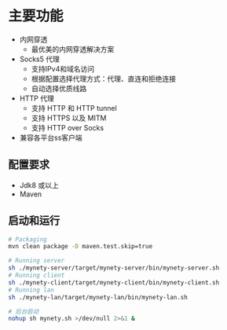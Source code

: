 
# 主要功能

* 内网穿透
    - 最优美的内网穿透解决方案
* Socks5 代理
    - 支持IPv4和域名访问
    - 根据配置选择代理方式：代理、直连和拒绝连接
    - 自动选择优质线路
* HTTP 代理
    - 支持 HTTP 和 HTTP tunnel 
    - 支持 HTTPS 以及 MITM 
    - 支持 HTTP over Socks
* 兼容各平台ss客户端

## 配置要求

* Jdk8 或以上
* Maven

## 启动和运行

```bash
# Packaging
mvn clean package -D maven.test.skip=true

# Running server
sh ./mynety-server/target/mynety-server/bin/mynety-server.sh
# Running client
sh ./mynety-client/target/mynety-client/bin/mynety-client.sh
# Running lan
sh ./mynety-lan/target/mynety-lan/bin/mynety-lan.sh

# 后台启动
nohup sh mynety.sh >/dev/null 2>&1 &
```